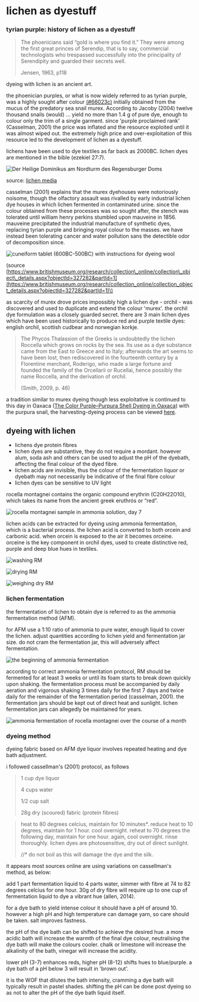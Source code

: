 # lichen as dyestuff

### tyrian purple: history of lichen as a dyestuff

> The phoenicians said “gold is where you find it.” They were among the first great princes of Serendip, that is to say, commercial technologists who trespassed successfully into the principality of Serendipity and guarded their secrets well.
>
> Jensen, 1963, p118

dyeing with lichen is an ancient art. 

the phoenician purples, or what is now widely referred to as tyrian purple, was a highly sought after colour [\(\#66023c\)](https://www.colorhexa.com/66023c) initially obtained from the mucus of the predatory sea snail murex. According to Jacoby \(2004\) twelve thousand snails \(would\) ... yield no more than 1.4 g of pure dye, enough to colour only the trim of a single garment. since 'purple proclaimed rank' \(Casselman, 2001\) the price was inflated and the resource exploited until it was almost wiped out. the extremely high price and over-exploitation of this resource led to the development of lichen as a dyestuff. 

lichens have been used to dye textiles as far back as 2000BC. lichen dyes are mentioned in the bible \(ezekiel 27:7\).

![Der Heilige Dominikus am Nordturm des Regensburger Doms ](../.gitbook/assets/der_heilige_dominikus_am_nordturm_des_regensburger_doms.jpg)

source: [lichen media](https://en.wikipedia.org/wiki/Lichen#/media/File:Der_Heilige_Dominikus_am_Nordturm_des_Regensburger_Doms.jpg)

casselman \(2001\) explains that the murex dyehouses were notoriously noisome, though the olfactory assault was rivalled by early industrial lichen dye houses in which lichen fermented in contaminated urine. since the colour obtained from these processes was so sought after, the stench was tolerated until william henry perkins stumbled upon mauveine in 1856. mauveine precipitated the industrial manufacture of synthetic dyes, replacing tyrian purple and bringing royal colour to the masses. we have instead been tolerating cancer and water pollution sans the detectible odor of decomposition since. 

![cuneiform tablet \(600BC-500BC\) with instructions for dyeing wool](../.gitbook/assets/cuneiform-tablet-dyeing.jpg)

\(source [https://www.britishmuseum.org/research/collection\_online/collection\_object\_details.aspx?objectId=327282&partId=1](https://www.britishmuseum.org/research/collection_online/collection_object_details.aspx?objectId=327282&partId=1)\)

as scarcity of murex drove prices impossibly high a lichen dye - orchil - was discovered and used to duplicate and extend the colour 'murex'. the orchil dye formulation was a closely guarded secret. there are 3 main lichen dyes which have been used historically to produce red and purple textile dyes: english orchil, scottish cudbear and norwegian korkje. 

> The Phycos Thalassion of the Greeks is undoubtedly the lichen Roccella which grows on rocks by the sea. Its use as a dye substance came from the East to Greece and to Italy; afterwards the art seems to have been lost, then rediscovered in the fourteenth century by a Florentine merchant, Roderigo, who made a large fortune and founded the family of the Orcellarii or Rucellai, hence possibly the name Roccella, and the derivation of orchil.
>
> \(Smith, 2009, p. 46\)

a tradition similar to murex dyeing though less exploitative is continued to this day in Oaxaca \([The Color Purple–Purpura Shell Dyeing in Oaxaca](https://www.clothroads.com/the-color-purple-purpura-shell-dyeing-in-oaxaca/)\) with the purpura snail, the harvesting-dyeing process can be viewed [here](https://www.youtube.com/watch?v=PkSIiC5xkgs).  

## dyeing with lichen

* lichens dye protein fibres
* lichen dyes are substantive, they do not require a mordant. however alum, soda ash and others can be used to adjust the pH of the dyebath, affecting the final colour of the dyed fibre. 
* lichen acids are invisible, thus the colour of the fermentation liquor or dyebath may not necessarily be indicative of the final fibre colour
* lichen dyes can be sensitive to UV light

rocella montagnei contains the organic compound erythrin \(C20H22O10\), which takes its name from the ancient greek eruthrós or “red”. 

![rocella montagnei sample in ammonia solution, day 7](../.gitbook/assets/img_2460-2.jpeg)

lichen acids can be extracted for dyeing using ammonia fermentation, which is a bacterial process. the lichen acid is converted to both orcein and carbonic acid. when orcein is exposed to the air it becomes orceine. orceine is the key component in orchil dyes, used to create distinctive red, purple and deep blue hues in textiles. 

![washing RM](../.gitbook/assets/img_2403.jpeg)

![drying RM](../.gitbook/assets/img_2412-2.jpeg)

![weighing dry RM](../.gitbook/assets/img_2414.jpeg)

### lichen fermentation

the fermentation of lichen to obtain dye is referred to as the ammonia fermentation method \(AFM\). 

for AFM use a 1:10 ratio of ammonia to pure water, enough liquid to cover the lichen. adjust quantities according to lichen yield and fermentation jar size. do not cram the fermentation jar, this will adversely affect fermentation. 

![the beginning of ammonia fermentation](../.gitbook/assets/img_2420.jpeg)

according to correct ammonia fermentation protocol, RM should be fermented for at least 3 weeks or until  its foam starts to break down quickly upon shaking. the fermentation process must be accompanied by daily aeration and vigorous shaking 3 times daily for the first 7 days and twice daily for the remainder of the fermentation period \(casselman, 2001\). the fermentation jars should be kept out of direct heat and sunlight. lichen fermentation jars can allegedly be maintained for years. 

![ammonia fermentation of rocella montagnei over the course of a month](../.gitbook/assets/afm-rm-tafinal%20%281%29.jpg)

### dyeing method

dyeing fabric based on AFM dye liquor involves repeated heating and dye bath adjustment. 

i followed cassellman's \(2001\) protocol, as follows

> 1 cup dye liquor
>
> 4 cups water
>
> 1/2 cup salt
>
> 28g dry \(scoured\) fabric \(protein fibres\)

> heat to 80 degrees celcius, maintain for 10 minutes\*. reduce heat to 10 degrees, maintain for 1 hour. cool overnight. reheat to 70 degrees the following day, maintain for one hour. again, cool overnight. rinse thoroughly. lichen dyes are photosensitive, dry out of direct sunlight. 
>
> //\* do not boil as this will damage the dye and the silk.

it appears most sources online are using variations on cassellman's method, as below:

add 1 part fermentation liquid to 4 parts water, simmer with fibre at 74 to 82 degrees celcius for one hour. 30g of dry fibre will require up to one cup of fermentation liquid to dye a vibrant hue \(allen, 2014\).

for a dye bath to yield intense colour it should have a pH of around 10. however a high pH and high temperature can damage yarn, so care should be taken. salt improves fastness. 

the pH of the dye bath can be shifted to achieve the desired hue. a more acidic bath will increase the warmth of the final dye colour, neutralising the dye bath will make the colours cooler. chalk or limestone will increase the alkalinity of the bath, vinegar will increase the acidity. 

lower pH \(3-7\) enhances reds, higher pH \(8-12\) shifts hues to blue/purple. a dye bath of a pH below 3 will result in 'brown out'. 

it is the WOF that dilutes the bath intensity, cramming a dye bath will typically result in pastel shades. shifting the pH can be done post dyeing so as not to alter the pH of the dye bath liquid itself. 





